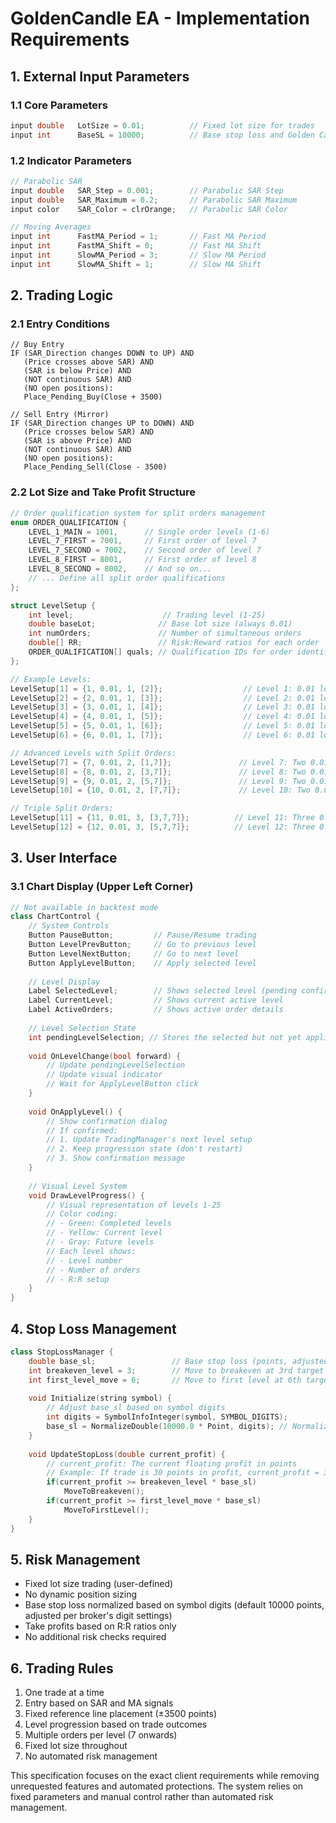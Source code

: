 # GoldenCandle EA - Implementation Requirements

## 1. External Input Parameters

### 1.1 Core Parameters
```cpp
input double   LotSize = 0.01;          // Fixed lot size for trades
input int      BaseSL = 10000;          // Base stop loss and Golden Candle size (points)
```

### 1.2 Indicator Parameters
```cpp
// Parabolic SAR
input double   SAR_Step = 0.001;        // Parabolic SAR Step
input double   SAR_Maximum = 0.2;       // Parabolic SAR Maximum
input color    SAR_Color = clrOrange;   // Parabolic SAR Color

// Moving Averages
input int      FastMA_Period = 1;       // Fast MA Period
input int      FastMA_Shift = 0;        // Fast MA Shift
input int      SlowMA_Period = 3;       // Slow MA Period
input int      SlowMA_Shift = 1;        // Slow MA Shift
```

## 2. Trading Logic

### 2.1 Entry Conditions
```pseudocode
// Buy Entry
IF (SAR_Direction changes DOWN to UP) AND
   (Price crosses above SAR) AND
   (SAR is below Price) AND
   (NOT continuous SAR) AND
   (NO open positions):
   Place_Pending_Buy(Close + 3500)

// Sell Entry (Mirror)
IF (SAR_Direction changes UP to DOWN) AND
   (Price crosses below SAR) AND
   (SAR is above Price) AND
   (NOT continuous SAR) AND
   (NO open positions):
   Place_Pending_Sell(Close - 3500)
```

### 2.2 Lot Size and Take Profit Structure

```cpp
// Order qualification system for split orders management
enum ORDER_QUALIFICATION {
    LEVEL_1_MAIN = 1001,      // Single order levels (1-6)
    LEVEL_7_FIRST = 7001,     // First order of level 7
    LEVEL_7_SECOND = 7002,    // Second order of level 7
    LEVEL_8_FIRST = 8001,     // First order of level 8
    LEVEL_8_SECOND = 8002,    // And so on...
    // ... Define all split order qualifications
};

struct LevelSetup {
    int level;                    // Trading level (1-25)
    double baseLot;              // Base lot size (always 0.01)
    int numOrders;               // Number of simultaneous orders
    double[] RR;                 // Risk:Reward ratios for each order
    ORDER_QUALIFICATION[] quals; // Qualification IDs for order identification
};

// Example Levels:
LevelSetup[1] = {1, 0.01, 1, [2]};                  // Level 1: 0.01 lot, R:R = 1:2
LevelSetup[2] = {2, 0.01, 1, [3]};                  // Level 2: 0.01 lot, R:R = 1:3
LevelSetup[3] = {3, 0.01, 1, [4]};                  // Level 3: 0.01 lot, R:R = 1:4
LevelSetup[4] = {4, 0.01, 1, [5]};                  // Level 4: 0.01 lot, R:R = 1:5
LevelSetup[5] = {5, 0.01, 1, [6]};                  // Level 5: 0.01 lot, R:R = 1:6
LevelSetup[6] = {6, 0.01, 1, [7]};                  // Level 6: 0.01 lot, R:R = 1:7

// Advanced Levels with Split Orders:
LevelSetup[7] = {7, 0.01, 2, [1,7]};               // Level 7: Two 0.01 lot orders
LevelSetup[8] = {8, 0.01, 2, [3,7]};               // Level 8: Two 0.01 lot orders
LevelSetup[9] = {9, 0.01, 2, [5,7]};               // Level 9: Two 0.01 lot orders
LevelSetup[10] = {10, 0.01, 2, [7,7]};             // Level 10: Two 0.01 lot orders

// Triple Split Orders:
LevelSetup[11] = {11, 0.01, 3, [3,7,7]};          // Level 11: Three 0.01 lot orders
LevelSetup[12] = {12, 0.01, 3, [5,7,7]};          // Level 12: Three 0.01 lot orders
```

## 3. User Interface

### 3.1 Chart Display (Upper Left Corner)
```cpp
// Not available in backtest mode
class ChartControl {
    // System Controls
    Button PauseButton;         // Pause/Resume trading
    Button LevelPrevButton;     // Go to previous level
    Button LevelNextButton;     // Go to next level
    Button ApplyLevelButton;    // Apply selected level
    
    // Level Display
    Label SelectedLevel;        // Shows selected level (pending confirmation)
    Label CurrentLevel;         // Shows current active level
    Label ActiveOrders;         // Shows active order details
    
    // Level Selection State
    int pendingLevelSelection; // Stores the selected but not yet applied level
    
    void OnLevelChange(bool forward) {
        // Update pendingLevelSelection
        // Update visual indicator
        // Wait for ApplyLevelButton click
    }
    
    void OnApplyLevel() {
        // Show confirmation dialog
        // If confirmed:
        // 1. Update TradingManager's next level setup
        // 2. Keep progression state (don't restart)
        // 3. Show confirmation message
    }
    
    // Visual Level System
    void DrawLevelProgress() {
        // Visual representation of levels 1-25
        // Color coding:
        // - Green: Completed levels
        // - Yellow: Current level
        // - Gray: Future levels
        // Each level shows:
        // - Level number
        // - Number of orders
        // - R:R setup
    }
}
```

## 4. Stop Loss Management

```cpp
class StopLossManager {
    double base_sl;                 // Base stop loss (points, adjusted for digits)
    int breakeven_level = 3;        // Move to breakeven at 3rd target
    int first_level_move = 6;       // Move to first level at 6th target
    
    void Initialize(string symbol) {
        // Adjust base_sl based on symbol digits
        int digits = SymbolInfoInteger(symbol, SYMBOL_DIGITS);
        base_sl = NormalizeDouble(10000.0 * Point, digits); // Normalize for symbol
    }
    
    void UpdateStopLoss(double current_profit) {
        // current_profit: The current floating profit in points
        // Example: If trade is 30 points in profit, current_profit = 30
        if(current_profit >= breakeven_level * base_sl)
            MoveToBreakeven();
        if(current_profit >= first_level_move * base_sl)
            MoveToFirstLevel();
    }
}
```

## 5. Risk Management
- Fixed lot size trading (user-defined)
- No dynamic position sizing
- Base stop loss normalized based on symbol digits (default 10000 points, adjusted per broker's digit settings)
- Take profits based on R:R ratios only
- No additional risk checks required

## 6. Trading Rules
1. One trade at a time
2. Entry based on SAR and MA signals
3. Fixed reference line placement (±3500 points)
4. Level progression based on trade outcomes
5. Multiple orders per level (7 onwards)
6. Fixed lot size throughout
7. No automated risk management

This specification focuses on the exact client requirements while removing unrequested features and automated protections. The system relies on fixed parameters and manual control rather than automated risk management.
